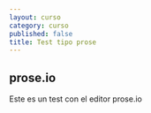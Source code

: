 ```yaml
---
layout: curso
category: curso
published: false
title: Test tipo prose
---
```


## prose.io

Este es un test con el editor prose.io 